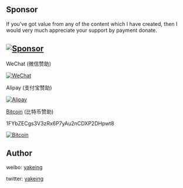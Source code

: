 Sponsor
---
If you've got value from any of the content which I have created, then I would very much appreciate your support by payment donate.

[![Sponsor](https://4.vercel.app/static/Sponsor/EA4AAA?icon=heart)](#Sponsor)
---

 WeChat (微信赞助)

 [![WeChat](https://cdn.jsdelivr.net/gh/yakeing/Documentation@main/Sponsor/WeChat.png)](#Sponsor)

 Alipay (支付宝赞助)

 [![Alipay](https://cdn.jsdelivr.net/gh/yakeing/Documentation@main/Sponsor/Alipay.png)](#Sponsor)

 [Bitcoin](https://btc.com/1FYbZECgs3V3zRx6P7yAu2nCDXP2DHpwt8) (比特币赞助)

 1FYbZECgs3V3zRx6P7yAu2nCDXP2DHpwt8

 [![Bitcoin](https://cdn.jsdelivr.net/gh/yakeing/Documentation@main/Sponsor/Bitcoin.png)](#Sponsor)

Author
---

weibo: [yakeing](https://weibo.com/yakeing)

twitter: [yakeing](https://twitter.com/yakeing)
